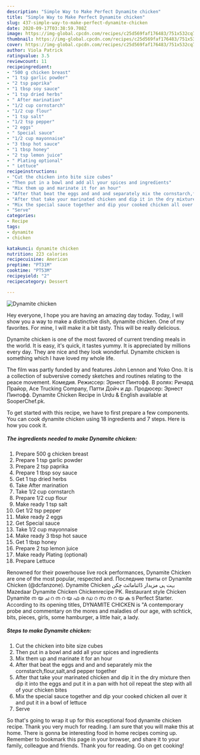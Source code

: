 ```yaml
---
description: "Simple Way to Make Perfect Dynamite chicken"
title: "Simple Way to Make Perfect Dynamite chicken"
slug: 437-simple-way-to-make-perfect-dynamite-chicken
date: 2020-09-17T03:38:59.708Z
image: https://img-global.cpcdn.com/recipes/c25d569faf176483/751x532cq70/dynamite-chicken-recipe-main-photo.jpg
thumbnail: https://img-global.cpcdn.com/recipes/c25d569faf176483/751x532cq70/dynamite-chicken-recipe-main-photo.jpg
cover: https://img-global.cpcdn.com/recipes/c25d569faf176483/751x532cq70/dynamite-chicken-recipe-main-photo.jpg
author: Viola Patrick
ratingvalue: 3.5
reviewcount: 11
recipeingredient:
- "500 g chicken breast"
- "1 tsp garlic powder"
- "2 tsp paprika"
- "1 tbsp soy sauce"
- "1 tsp dried herbs"
- " After marination"
- "1/2 cup cornstarch"
- "1/2 cup flour"
- "1 tsp salt"
- "1/2 tsp pepper"
- "2 eggs"
- " Special sauce"
- "1/2 cup mayonnaise"
- "3 tbsp hot sauce"
- "1 tbsp honey"
- "2 tsp lemon juice"
- " Plating optional"
- " Lettuce"
recipeinstructions:
- "Cut the chicken into bite size cubes"
- "Then put in a bowl and add all your spices and ingredients"
- "Mix them up and marinate it for an hour"
- "After that beat the eggs and and and separately mix the cornstarch,flour,salt,and pepper together"
- "After that take your marinated chicken and dip it in the dry mixture then dip it into the eggs and put it in a pan with hot oil repeat the step with all of your chicken bites"
- "Mix the special sauce together and dip your cooked chicken all over it and put it in a bowl of lettuce"
- "Serve"
categories:
- Recipe
tags:
- dynamite
- chicken

katakunci: dynamite chicken 
nutrition: 223 calories
recipecuisine: American
preptime: "PT31M"
cooktime: "PT53M"
recipeyield: "2"
recipecategory: Dessert

---
```



![Dynamite chicken](https://img-global.cpcdn.com/recipes/c25d569faf176483/751x532cq70/dynamite-chicken-recipe-main-photo.jpg)

Hey everyone, I hope you are having an amazing day today. Today, I will show you a way to make a distinctive dish, dynamite chicken. One of my favorites. For mine, I will make it a bit tasty. This will be really delicious.

Dynamite chicken is one of the most favored of current trending meals in the world. It is easy, it's quick, it tastes yummy. It is appreciated by millions every day. They are nice and they look wonderful. Dynamite chicken is something which I have loved my whole life.

The film was partly funded by and features John Lennon and Yoko Ono. It is a collection of subversive comedy sketches and routines relating to the peace movement. Комедия. Режиссер: Эрнест Пинтофф. В ролях: Ричард Прайор, Ace Trucking Company, Патти Дойч и др. Продюсер: Эрнест Пинтофф. Dynamite Chicken Recipe in Urdu &amp; English available at SooperChef.pk.


To get started with this recipe, we have to first prepare a few components. You can cook dynamite chicken using 18 ingredients and 7 steps. Here is how you cook it.

##### The ingredients needed to make Dynamite chicken:

1. Prepare 500 g chicken breast
1. Prepare 1 tsp garlic powder
1. Prepare 2 tsp paprika
1. Prepare 1 tbsp soy sauce
1. Get 1 tsp dried herbs
1. Take  After marination
1. Take 1/2 cup cornstarch
1. Prepare 1/2 cup flour
1. Make ready 1 tsp salt
1. Get 1/2 tsp pepper
1. Make ready 2 eggs
1. Get  Special sauce
1. Take 1/2 cup mayonnaise
1. Make ready 3 tbsp hot sauce
1. Get 1 tbsp honey
1. Prepare 2 tsp lemon juice
1. Make ready  Plating (optional)
1. Prepare  Lettuce


Renowned for their powerhouse live rock performances, Dynamite Chicken are one of the most popular, respected and. Последние твиты от Dynamite Chicken (@dcfanzone). Dynamite Chicken بہت ہی مزیدار ڈائنامائٹ چکن Mazedaar Dynamite Chicken Chickenrecipe PK. Restaurant style Chicken Dynamite ന യ ച റ ന റ യ ഫ ര ഡ റ സ ന റ യ ക ട Perfect Starter. According to its opening titles, DYNAMITE CHICKEN is &#34;A contemporary probe and commentary on the mores and maladies of our age, with schtick, bits, pieces, girls, some hamburger, a little hair, a lady. 

##### Steps to make Dynamite chicken:

1. Cut the chicken into bite size cubes
1. Then put in a bowl and add all your spices and ingredients
1. Mix them up and marinate it for an hour
1. After that beat the eggs and and and separately mix the cornstarch,flour,salt,and pepper together
1. After that take your marinated chicken and dip it in the dry mixture then dip it into the eggs and put it in a pan with hot oil repeat the step with all of your chicken bites
1. Mix the special sauce together and dip your cooked chicken all over it and put it in a bowl of lettuce
1. Serve




So that's going to wrap it up for this exceptional food dynamite chicken recipe. Thank you very much for reading. I am sure that you will make this at home. There is gonna be interesting food in home recipes coming up. Remember to bookmark this page in your browser, and share it to your family, colleague and friends. Thank you for reading. Go on get cooking!
